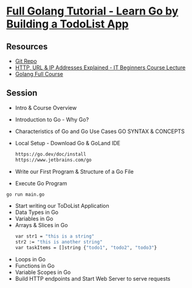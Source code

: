 # [Full Golang Tutorial - Learn Go by Building a TodoList App](https://www.youtube.com/watch?v=XCZWyN9ZbEQ)
 
## Resources
-  [Git Repo](https://gitlab.com/twn-youtube/golang-crash-course)
-  [HTTP, URL & IP Addresses Explained - IT Beginners Course Lecture](https://techworld-with-nana.teachable.com/courses/it-beginners-course/lectures/44206531)
-  [Golang Full Course](https://youtu.be/yyUHQIec83I)


## Session

- Intro & Course Overview
- Introduction to Go - Why Go?
- Characteristics of Go and Go Use Cases GO SYNTAX & CONCEPTS
- Local Setup - Download Go & GoLand IDE
  ```sh
  https://go.dev/doc/install
  https://www.jetbrains.com/go
  ```

  
- Write our First Program & Structure of a Go File
- Execute Go Program
 ```sh
 go run main.go
 ```

- Start writing our ToDoList Application
- Data Types in Go
- Variables in Go
- Arrays & Slices in Go
  ```sh
  var str1 = "this is a string"
  str2 := "this is another string"
  var taskItems = []string {"todo1", "todo2", "todo3"}
  ```
- Loops in Go
- Functions in Go 
- Variable Scopes in Go 
- Build HTTP endpoints and Start Web Server to serve requests
